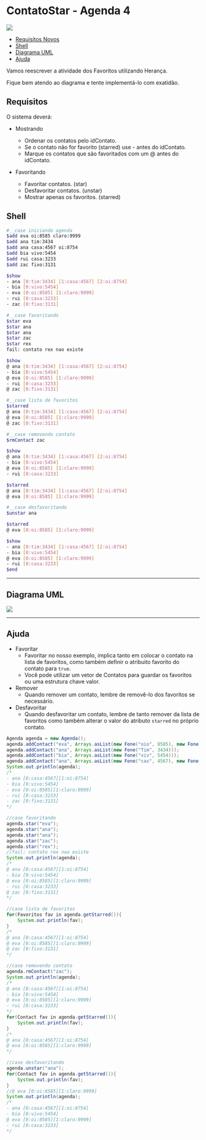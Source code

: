 # ContatoStar - Agenda 4

![](figura.jpg)

<!--TOC_BEGIN-->
- [Requisitos Novos](#requisitos-novos)
- [Shell](#shell)
- [Diagrama UML](#diagrama-uml)
- [Ajuda](#ajuda)

<!--TOC_END-->

Vamos reescrever a atividade dos Favoritos utilizando Herança.

Fique bem atendo ao diagrama e tente implementá-lo com exatidão.


## Requisitos

O sistema deverá:

- Mostrando
    - Ordenar os contatos pelo idContato.
    - Se o contato não for favorito (starred) use - antes do idContato.
    - Marque os contatos que são favoritados com um @ antes do idContato. 

- Favoritando
    - Favoritar contatos. (star)
    - Desfavoritar contatos. (unstar)
    - Mostrar apenas os favoritos. (starred)

## Shell

```bash
#__case iniciando agenda
$add eva oi:8585 claro:9999
$add ana tim:3434 
$add ana casa:4567 oi:8754
$add bia vivo:5454
$add rui casa:3233
$add zac fixo:3131

$show
- ana [0:tim:3434] [1:casa:4567] [2:oi:8754]
- bia [0:vivo:5454]
- eva [0:oi:8585] [1:claro:9999]
- rui [0:casa:3233]
- zac [0:fixo:3131]

#__case favoritando
$star eva
$star ana
$star ana
$star zac
$star rex
fail: contato rex nao existe

$show
@ ana [0:tim:3434] [1:casa:4567] [2:oi:8754]
- bia [0:vivo:5454]
@ eva [0:oi:8585] [1:claro:9999]
- rui [0:casa:3233]
@ zac [0:fixo:3131]

#__case lista de favoritos
$starred
@ ana [0:tim:3434] [1:casa:4567] [2:oi:8754]
@ eva [0:oi:8585] [1:claro:9999]
@ zac [0:fixo:3131]

#__case removendo contato
$rmContact zac

$show
@ ana [0:tim:3434] [1:casa:4567] [2:oi:8754]
- bia [0:vivo:5454]
@ eva [0:oi:8585] [1:claro:9999]
- rui [0:casa:3233]

$starred
@ ana [0:tim:3434] [1:casa:4567] [2:oi:8754]
@ eva [0:oi:8585] [1:claro:9999]

#__case desfavoritando
$unstar ana

$starred
@ eva [0:oi:8585] [1:claro:9999]

$show
- ana [0:tim:3434] [1:casa:4567] [2:oi:8754]
- bia [0:vivo:5454]
@ eva [0:oi:8585] [1:claro:9999]
- rui [0:casa:3233]
$end
```


***
## Diagrama UML
![](diagrama.png)

***
## Ajuda
- Favoritar
    - Favoritar no nosso exemplo, implica tanto em colocar o contato na lista de favoritos, como também definir o atribuito favorito do contato para `true`. 
    - Você pode utilizar um vetor de Contatos para guardar os favoritos ou uma estrutura chave valor.
- Remover
    - Quando remover um contato, lembre de removê-lo dos favoritos se necessário.
- Desfavoritar
    - Quando desfavoritar um contato, lembre de tanto remover da lista de favoritos como também alterar o valor do atributo `starred` no próprio contato.


```java
Agenda agenda = new Agenda();
agenda.addContact("eva", Arrays.asList(new Fone("oio", 8585), new Fone("cla", 9999)));
agenda.addContact("ana", Arrays.asList(new Fone("Tim", 3434)));
agenda.addContact("bia", Arrays.asList(new Fone("viv", 5454)));
agenda.addContact("ana", Arrays.asList(new Fone("cas", 4567), new Fone("oio", 8754)));
System.out.println(agenda);
/*
- ana [0:casa:4567][1:oi:8754]
- bia [0:vivo:5454]
- eva [0:oi:8585][1:claro:9999]
- rui [0:casa:3233]
- zac [0:fixo:3131]
*/

//case favoritando
agenda.star("eva");
agenda.star("ana");
agenda.star("ana");
agenda.star("zac");
agenda.star("rex");
//fail: contato rex nao existe
System.out.println(agenda);
/*
@ ana [0:casa:4567][1:oi:8754]
- bia [0:vivo:5454]
@ eva [0:oi:8585][1:claro:9999]
- rui [0:casa:3233]
@ zac [0:fixo:3131]
*/

//case lista de favoritos
for(Favoritos fav in agenda.getStarred()){
    System.out.println(fav);
}
/*
@ ana [0:casa:4567][1:oi:8754]
@ eva [0:oi:8585][1:claro:9999]
@ zac [0:fixo:3131]
*/

//case removendo contato
agenda.rmContact("zac");
System.out.println(agenda);
/*
@ ana [0:casa:4567][1:oi:8754]
- bia [0:vivo:5454]
@ eva [0:oi:8585][1:claro:9999]
- rui [0:casa:3233]
*/
for(Contact fav in agenda.getStarred()){
    System.out.println(fav);
}
/*
@ ana [0:casa:4567][1:oi:8754]
@ eva [0:oi:8585][1:claro:9999]
*/

//case desfavoritando
agenda.unstar("ana");
for(Contact fav in agenda.getStarred()){
    System.out.println(fav);
}
//@ eva [0:oi:8585][1:claro:9999]
System.out.println(agenda);
/*
- ana [0:casa:4567][1:oi:8754]
- bia [0:vivo:5454]
@ eva [0:oi:8585][1:claro:9999]
- rui [0:casa:3233]
*/
```
